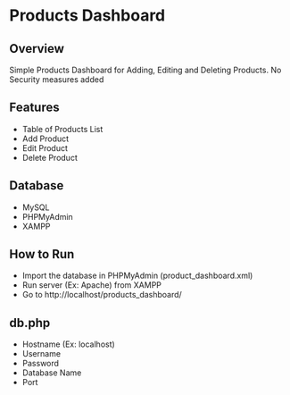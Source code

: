 # Products Dashboard

## Overview
Simple Products Dashboard for Adding, Editing and Deleting Products.
No Security measures added

## Features
- Table of Products List
- Add Product
- Edit Product
- Delete Product

## Database
- MySQL
- PHPMyAdmin
- XAMPP

## How to Run
- Import the database in PHPMyAdmin (product_dashboard.xml)
- Run server (Ex: Apache) from XAMPP
- Go to http://localhost/products_dashboard/

## db.php
- Hostname    (Ex: localhost)
- Username    
- Password
- Database Name
- Port
